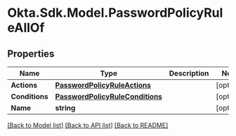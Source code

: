 # Okta.Sdk.Model.PasswordPolicyRuleAllOf

## Properties

Name | Type | Description | Notes
------------ | ------------- | ------------- | -------------
**Actions** | [**PasswordPolicyRuleActions**](PasswordPolicyRuleActions.md) |  | [optional] 
**Conditions** | [**PasswordPolicyRuleConditions**](PasswordPolicyRuleConditions.md) |  | [optional] 
**Name** | **string** |  | [optional] 

[[Back to Model list]](../README.md#documentation-for-models) [[Back to API list]](../README.md#documentation-for-api-endpoints) [[Back to README]](../README.md)

